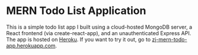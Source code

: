 # MERN Todo List Application

This is a simple todo list app I built using a cloud-hosted MongoDB server, a React frontend (via create-react-app), and an unauthenticated Express API. The app is hosted on [Heroku](heroku.com). If you want to try it out, go to [zj-mern-todo-app.herokuapp.com](zj-mern-todo-app.herokuapp.com).
